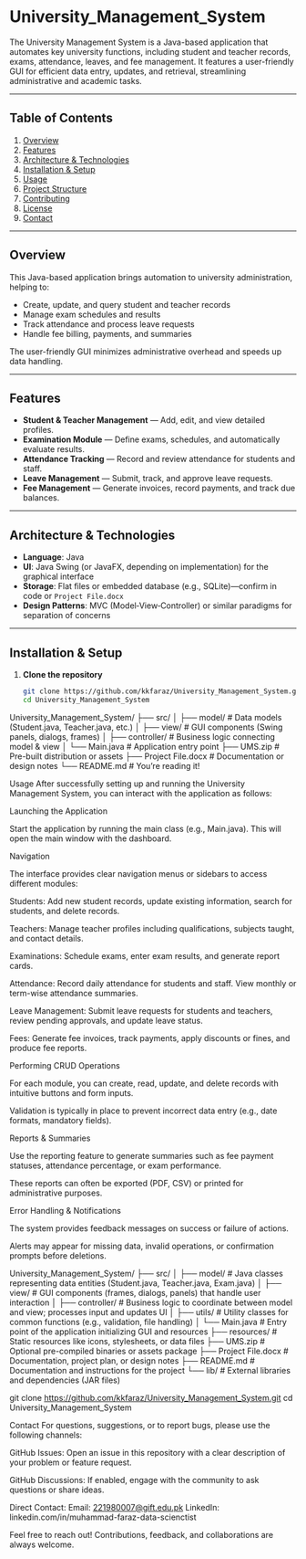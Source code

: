 # University_Management_System
The University Management System is a Java-based application that automates key university functions, including student and teacher records, exams, attendance, leaves, and fee management. It features a user-friendly GUI for efficient data entry, updates, and retrieval, streamlining administrative and academic tasks.

---

## Table of Contents
1. [Overview](#overview)  
2. [Features](#features)  
3. [Architecture & Technologies](#architecture--technologies)  
4. [Installation & Setup](#installation--setup)  
5. [Usage](#usage)  
6. [Project Structure](#project-structure)  
7. [Contributing](#contributing)  
8. [License](#license)  
9. [Contact](#contact)

---

## Overview
This Java-based application brings automation to university administration, helping to:
- Create, update, and query student and teacher records  
- Manage exam schedules and results  
- Track attendance and process leave requests  
- Handle fee billing, payments, and summaries  

The user-friendly GUI minimizes administrative overhead and speeds up data handling.

---

## Features
- **Student & Teacher Management** — Add, edit, and view detailed profiles.  
- **Examination Module** — Define exams, schedules, and automatically evaluate results.  
- **Attendance Tracking** — Record and review attendance for students and staff.  
- **Leave Management** — Submit, track, and approve leave requests.  
- **Fee Management** — Generate invoices, record payments, and track due balances.

---

## Architecture & Technologies
- **Language**: Java  
- **UI**: Java Swing (or JavaFX, depending on implementation) for the graphical interface  
- **Storage**: Flat files or embedded database (e.g., SQLite)—confirm in code or `Project File.docx`  
- **Design Patterns**: MVC (Model‑View‑Controller) or similar paradigms for separation of concerns  

---

## Installation & Setup
1. **Clone the repository**  
   ```bash
   git clone https://github.com/kkfaraz/University_Management_System.git
   cd University_Management_System
University_Management_System/
├── src/
│   ├── model/           # Data models (Student.java, Teacher.java, etc.)
│   ├── view/            # GUI components (Swing panels, dialogs, frames)
│   ├── controller/      # Business logic connecting model & view
│   └── Main.java        # Application entry point
├── UMS.zip              # Pre-built distribution or assets
├── Project File.docx    # Documentation or design notes
└── README.md            # You’re reading it!


Usage
After successfully setting up and running the University Management System, you can interact with the application as follows:

Launching the Application

Start the application by running the main class (e.g., Main.java). This will open the main window with the dashboard.

Navigation

The interface provides clear navigation menus or sidebars to access different modules:

Students: Add new student records, update existing information, search for students, and delete records.

Teachers: Manage teacher profiles including qualifications, subjects taught, and contact details.

Examinations: Schedule exams, enter exam results, and generate report cards.

Attendance: Record daily attendance for students and staff. View monthly or term-wise attendance summaries.

Leave Management: Submit leave requests for students and teachers, review pending approvals, and update leave status.

Fees: Generate fee invoices, track payments, apply discounts or fines, and produce fee reports.

Performing CRUD Operations

For each module, you can create, read, update, and delete records with intuitive buttons and form inputs.

Validation is typically in place to prevent incorrect data entry (e.g., date formats, mandatory fields).

Reports & Summaries

Use the reporting feature to generate summaries such as fee payment statuses, attendance percentage, or exam performance.

These reports can often be exported (PDF, CSV) or printed for administrative purposes.

Error Handling & Notifications

The system provides feedback messages on success or failure of actions.

Alerts may appear for missing data, invalid operations, or confirmation prompts before deletions.

University_Management_System/
├── src/
│   ├── model/           # Java classes representing data entities (Student.java, Teacher.java, Exam.java)
│   ├── view/            # GUI components (frames, dialogs, panels) that handle user interaction
│   ├── controller/      # Business logic to coordinate between model and view; processes input and updates UI
│   ├── utils/           # Utility classes for common functions (e.g., validation, file handling)
│   └── Main.java        # Entry point of the application initializing GUI and resources
├── resources/           # Static resources like icons, stylesheets, or data files
├── UMS.zip              # Optional pre-compiled binaries or assets package
├── Project File.docx    # Documentation, project plan, or design notes
├── README.md            # Documentation and instructions for the project
└── lib/                 # External libraries and dependencies (JAR files)

git clone https://github.com/kkfaraz/University_Management_System.git
cd University_Management_System

Contact
For questions, suggestions, or to report bugs, please use the following channels:

GitHub Issues: Open an issue in this repository with a clear description of your problem or feature request.

GitHub Discussions: If enabled, engage with the community to ask questions or share ideas.

Direct Contact:
Email: 221980007@gift.edu.pk
LinkedIn: linkedin.com/in/muhammad-faraz-data-scienctist

Feel free to reach out! Contributions, feedback, and collaborations are always welcome.

